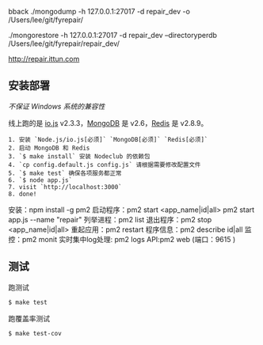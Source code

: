 bback
./mongodump -h 127.0.0.1:27017 -d repair_dev -o /Users/lee/git/fyrepair/

./mongorestore -h 127.0.0.1:27017 -d repair_dev –directoryperdb /Users/lee/git/fyrepair/repair_dev/

http://repair.ittun.com

## 安装部署

*不保证 Windows 系统的兼容性*

线上跑的是 [io.js](https://iojs.org) v2.3.3，[MongoDB](https://www.mongodb.org) 是 v2.6，[Redis](http://redis.io) 是 v2.8.9。

```
1. 安装 `Node.js/io.js[必须]` `MongoDB[必须]` `Redis[必须]`
2. 启动 MongoDB 和 Redis
3. `$ make install` 安装 Nodeclub 的依赖包
4. `cp config.default.js config.js` 请根据需要修改配置文件
5. `$ make test` 确保各项服务都正常
6. `$ node app.js`
7. visit `http://localhost:3000`
8. done!
```
安装：npm install -g pm2
启动程序：pm2 start <app_name|id|all>    pm2 start app.js --name "repair"
列举进程：pm2 list
退出程序：pm2 stop <app_name|id|all>
重起应用：pm2 restart
程序信息：pm2 describe id|all
监控：pm2 monit
实时集中log处理: pm2 logs
API:pm2 web (端口：9615 )
## 测试

跑测试

```bash
$ make test
```

跑覆盖率测试

```bash
$ make test-cov
```
